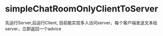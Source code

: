 # simpleChatRoomOnlyClientToServer
先运行Server,后运行Client,  目前能实现多人访问server，每个客户端发送文本给server，立即返回一个advice
